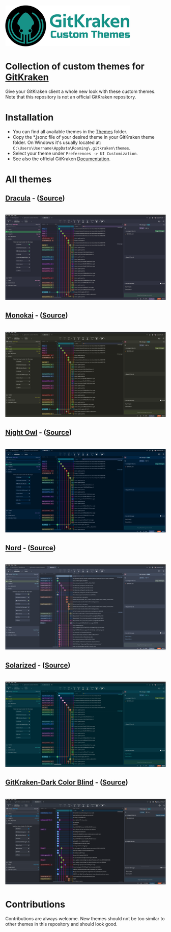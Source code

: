 # ![GitKrakenCustomThemes](images/logo.png)
# Collection of custom themes for [GitKraken](https://www.gitkraken.com/)
Give your GitKraken client a whole new look with these custom themes. Note that this repository is not an official GitKraken repository.

# Installation
- You can find all available themes in the [Themes](https://github.com/JonBunator/gitkraken-custom-themes/tree/master/Themes) folder.
- Copy the \*.jsonc file of your desired theme in your GitKraken theme folder. On Windows it's usually located at: `C:\Users\Username\AppData\Roaming\.gitkraken\themes`.
- Select your theme under `Preferences -> UI Customization`.
- See also the official GitKraken [Documentation](https://support.gitkraken.com/start-here/themes/).

# All themes
## [Dracula](https://github.com/JonBunator/gitkraken-custom-themes/tree/master/Themes/Dracula) - ([Source](https://draculatheme.com/))
# ![DraculaTheme](images/dracula.png)

## [Monokai](https://github.com/JonBunator/gitkraken-custom-themes/tree/master/Themes/Monokai) - ([Source](https://github.com/microsoft/vscode/blob/main/extensions/theme-monokai/themes/monokai-color-theme.json))
# ![MonokaiTheme](images/monokai-dark.png)

## [Night Owl](https://github.com/JonBunator/gitkraken-custom-themes/tree/master/Themes/NightOwl) - ([Source](https://github.com/sdras/night-owl-vscode-theme))
# ![NightOwlTheme](images/night-owl-dark.png)

## [Nord](https://github.com/JonBunator/gitkraken-custom-themes/tree/master/Themes/Nord) - ([Source](https://www.nordtheme.com/))
# ![NordTheme](images/nord-dark.png)

## [Solarized](https://github.com/JonBunator/gitkraken-custom-themes/tree/master/Themes/Solarized) - ([Source](https://github.com/altercation/solarized#features))
# ![SolarizedTheme](images/solarized-dark.png)

## [GitKraken-Dark Color Blind](https://github.com/JonBunator/gitkraken-custom-themes/blob/master/Themes/Default%20Themes%20Modified) - ([Source](https://personal.sron.nl/~pault))
# ![GitKrakenDarkColorBlind](images/gitkraken-dark-color-blind.png)

# Contributions
Contributions are always welcome. New themes should not be too similar to other themes in this repository and should look good.
